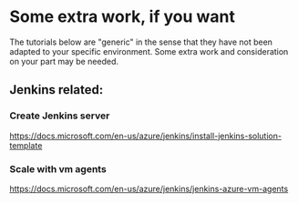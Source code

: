 # Some extra work, if you want
The tutorials below are "generic" in the sense that they have not been adapted to your specific environment. Some extra work and consideration on your part may be needed.

## Jenkins related:

### Create Jenkins server
https://docs.microsoft.com/en-us/azure/jenkins/install-jenkins-solution-template

### Scale with vm agents
https://docs.microsoft.com/en-us/azure/jenkins/jenkins-azure-vm-agents

